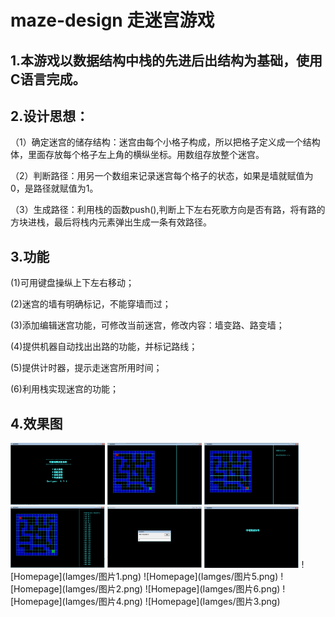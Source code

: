 maze-design 走迷宫游戏
=======================
1.本游戏以数据结构中栈的先进后出结构为基础，使用C语言完成。
------------------------------------------------------
2.设计思想：
----------
（1）确定迷宫的储存结构：迷宫由每个小格子构成，所以把格子定义成一个结构体，里面存放每个格子左上角的横纵坐标。用数组存放整个迷宫。

（2）判断路径：用另一个数组来记录迷宫每个格子的状态，如果是墙就赋值为0，是路径就赋值为1。

（3）生成路径：利用栈的函数push(),判断上下左右死歌方向是否有路，将有路的方块进栈，最后将栈内元素弹出生成一条有效路径。

3.功能
------
(1)可用键盘操纵上下左右移动；

(2)迷宫的墙有明确标记，不能穿墙而过；

(3)添加编辑迷宫功能，可修改当前迷宫，修改内容：墙变路、路变墙；

(4)提供机器自动找出出路的功能，并标记路线；

(5)提供计时器，提示走迷宫所用时间；

(6)利用栈实现迷宫的功能；

4.效果图
--------
<img src="Iamges/图片1.png" width="30%">
<img src="Iamges/图片5.png" width="30%">
<img src="Iamges/图片2.png" width="30%">
<img src="Iamges/图片6.png" width="30%">
<img src="Iamges/图片4.png" width="30%">
<img src="Iamges/图片3.png" width="30%">
![Homepage](Iamges/图片1.png)
![Homepage](Iamges/图片5.png)
![Homepage](Iamges/图片2.png)
![Homepage](Iamges/图片6.png)
![Homepage](Iamges/图片4.png)
![Homepage](Iamges/图片3.png)


